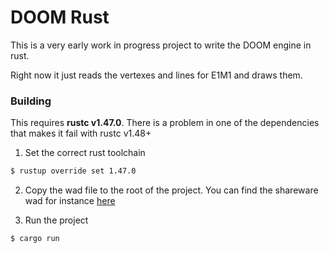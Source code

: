 # DOOM Rust

This is a very early work in progress project to write the DOOM engine in rust.

Right now it just reads the vertexes and lines for E1M1 and draws them.

### Building

This requires **rustc v1.47.0**. There is a problem in one of the dependencies that makes it fail with rustc v1.48+

1. Set the correct rust toolchain
```bash
$ rustup override set 1.47.0
```

2. Copy the wad file to the root of the project. You can find the shareware wad for instance [here](http://distro.ibiblio.org/pub/linux/distributions/slitaz/sources/packages/d/doom1.wad)

2. Run the project
```bash
$ cargo run
```